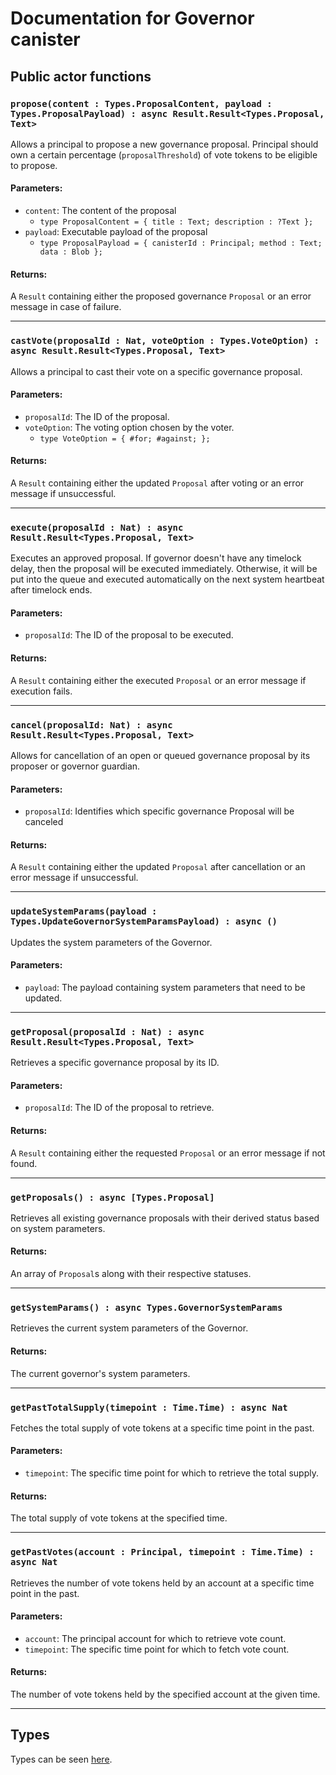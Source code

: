 # Documentation for Governor canister

## Public actor functions

### `propose(content : Types.ProposalContent, payload : Types.ProposalPayload) : async Result.Result<Types.Proposal, Text>`

Allows a principal to propose a new governance proposal. Principal should own a certain percentage (`proposalThreshold`) of vote tokens to be eligible to propose.

#### Parameters:

- `content`: The content of the proposal
  - `type ProposalContent = { title : Text; description : ?Text };`
- `payload`: Executable payload of the proposal
  - `type ProposalPayload = { canisterId : Principal; method : Text; data : Blob };`

#### Returns:

A `Result` containing either the proposed governance `Proposal` or an error message in case of failure.

---

### `castVote(proposalId : Nat, voteOption : Types.VoteOption) : async Result.Result<Types.Proposal, Text>`

Allows a principal to cast their vote on a specific governance proposal.

#### Parameters:

- `proposalId`: The ID of the proposal.
- `voteOption`: The voting option chosen by the voter.
  - `type VoteOption = { #for; #against; };`

#### Returns:

A `Result` containing either the updated `Proposal` after voting or an error message if unsuccessful.

---

### `execute(proposalId : Nat) : async Result.Result<Types.Proposal, Text>`

Executes an approved proposal. If governor doesn't have any timelock delay, then the proposal will be executed immediately. Otherwise, it will be put into the queue and executed automatically on the next system heartbeat after timelock ends.

#### Parameters:

- `proposalId`: The ID of the proposal to be executed.

#### Returns:

A `Result` containing either the executed `Proposal` or an error message if execution fails.

---

### `cancel(proposalId: Nat) : async Result.Result<Types.Proposal, Text>`

Allows for cancellation of an open or queued governance proposal by its proposer or governor guardian.

#### Parameters:

- `proposalId`: Identifies which specific governance Proposal will be canceled

#### Returns:

A `Result` containing either the updated `Proposal` after cancellation or an error message if unsuccessful.

---

### `updateSystemParams(payload : Types.UpdateGovernorSystemParamsPayload) : async ()`

Updates the system parameters of the Governor.

#### Parameters:

- `payload`: The payload containing system parameters that need to be updated.

---

### `getProposal(proposalId : Nat) : async Result.Result<Types.Proposal, Text>`

Retrieves a specific governance proposal by its ID.

#### Parameters:

- `proposalId`: The ID of the proposal to retrieve.

#### Returns:

A `Result` containing either the requested `Proposal` or an error message if not found.

---

### `getProposals() : async [Types.Proposal]`

Retrieves all existing governance proposals with their derived status based on system parameters.

#### Returns:

An array of `Proposal`s along with their respective statuses.

---

### `getSystemParams() : async Types.GovernorSystemParams`

Retrieves the current system parameters of the Governor.

#### Returns:

The current governor's system parameters.

---

### `getPastTotalSupply(timepoint : Time.Time) : async Nat`

Fetches the total supply of vote tokens at a specific time point in the past.

#### Parameters:

- `timepoint`: The specific time point for which to retrieve the total supply.

#### Returns:

The total supply of vote tokens at the specified time.

---

### `getPastVotes(account : Principal, timepoint : Time.Time) : async Nat`

Retrieves the number of vote tokens held by an account at a specific time point in the past.

#### Parameters:

- `account`: The principal account for which to retrieve vote count.
- `timepoint`: The specific time point for which to fetch vote count.

#### Returns:

The number of vote tokens held by the specified account at the given time.

---

## Types

Types can be seen [here](https://github.com/redsteep/dfinity-icp-governor/blob/main/packages/canisters/src/types.mo).
